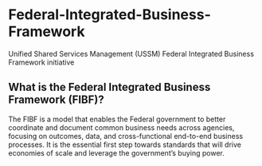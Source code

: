 # Federal-Integrated-Business-Framework
Unified Shared Services Management (USSM) Federal Integrated Business Framework initiative

## What is the Federal Integrated Business Framework (FIBF)?
The FIBF is a model that enables the Federal government to better coordinate and document common business needs across agencies, focusing on outcomes, data, and cross-functional end-to-end business processes. It is the essential first step towards standards that will drive economies of scale and leverage the government’s buying power.
